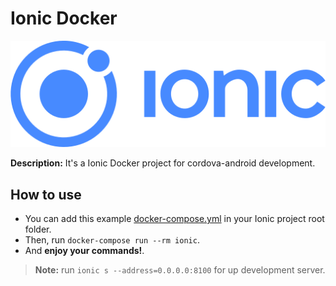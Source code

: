 # Ionic Docker

[![Ionic logo](https://raw.githubusercontent.com/diegoalfaro/docker-ionic/master/assets/images/logo.png)](https://www.ionicframework.com/docs)

**Description:** It's a Ionic Docker project for cordova-android development.

## How to use

- You can add this example [docker-compose.yml](https://github.com/diegoalfaro/docker-ionic/blob/master/docker-compose.yml) in your Ionic project root folder. 
- Then, run ```docker-compose run --rm ionic```.
- And **enjoy your commands!**. 

> **Note:** run ```ionic s --address=0.0.0.0:8100``` for up development server.
